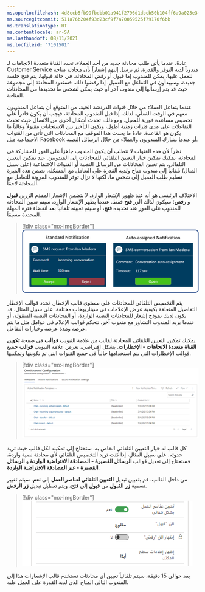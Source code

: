```yaml
---
ms.openlocfilehash: 4d8ccb5fb99fbdbb01a941f2796d1dbcb50b104ff6a9a025e3f77ad32c5a508a
ms.sourcegitcommit: 511a76b204f93d23cf9f7a70059525f79170f6bb
ms.translationtype: HT
ms.contentlocale: ar-SA
ms.lasthandoff: 08/11/2021
ms.locfileid: "7101501"
---
```

عادةً، عندما يأتي طلب محادثة جديد من أحد العملاء، تحدد القناة متعددة الاتجاهات لـ Customer Service مندوباً لديه التوفر والقدرة، ثم ترسل إليهم إشعاراً بأن محادثة متاحة للعمل عليها. يمكن للمندوب إما قبول أو رفض المحادثة. في حالة قبولها، يتم فتح جلسة جديدة، وسيبدأون في التفاعل مع العميل. إذا رفضوا ذلك، فستعود المحادثة إلى مجموعة حيث قد يتم إرسالها إلى مندوب آخر أو حيث يمكن لشخص ما تحديدها من المحادثات المتاحة.

عندما يتفاعل العملاء من خلال قنوات الدردشة الحية، من المتوقع أن يتفاعل المندوبون معهم في الوقت الفعلي.
لذلك، إذا قبل المندوب المحادثة، فيجب أن يكون قادراً على تخصيص مساعدة فورية للعميل. ومع ذلك، تحدث أشكال أخرى من الاتصال حيث تحدث التفاعلات على مدى فترات زمنية أطول، ويكون التأخير بين الاستجابات مقبولاً وغالباً ما يكون هو القاعدة. عادةً ما يحدث هذا الموقف مع المحادثات التي تأتي من القنوات الاجتماعية مثل Facebook أو عندما يشارك المندوبون والعملاء من خلال الرسائل النصية.

نظراً لأن هذه القنوات لا تتطلب أن يكون المندوب جاهزاً على الفور للمشاركة في المحادثة، يمكنك تمكين خيار التعيين التلقائي للمحادثات إلى المندوبين. عند تمكين التعيين التلقائي، يتم تعيين المحادثات من الرسائل النصية أو القنوات الاجتماعية (على سبيل المثال) تلقائياً إلى مندوب متاح ولديه القدرة على التعامل مع المشكلة. تضمن هذه الميزة تسليم طلب العميل إلى شخص ما، لكنها لا تزال توفر للمندوب المرونة للتعامل مع المحادثة لاحقاً.

الاختلاف الرئيسي هو أنه عند ظهور الإشعار الوارد، لا يتضمن الإشعار المقدم الزرين **قبول** و **رفض**؛ سيكون لذلك الزر **فتح** فقط. عندما يظهر الإشعار الوارد، سيتم تعيين المحادثة للمندوب على الفور عند تحديده **فتح**، أو سيتم تعيينه تلقائياً بعد انقضاء فترة المهلة المحددة مسبقاً.

> [!div class="mx-imgBorder"]
> [![عرض لقطة شاشة للإخطار القياسي والإخطار المعين تلقائياً.](../media/standard-assigned.png)](../media/standard-assigned.png#lightbox)

يتم التخصيص التلقائي للمحادثات على مستوى قالب الإخطار. تحدد قوالب الإخطار التفاصيل المتعلقة بكيفية عرض الإعلامات في سيناريوهات مختلفة. على سبيل المثال، قد يكون لديك نموذج إشعار للمحادثات النصية الواردة، أو المحادثات النصية المنقولة، أو عندما يريد المندوب التشاور مع مندوب آخر. تتحكم قوالب الإعلام في عوامل مثل ما يتم عرضه ومدة عرضه وخيارات التفاعل.

يمكنك تمكين التعيين التلقائي للمحادثة لقالب من علامة التبويب **قوالب** في صفحة **تكوين القناة متعددة الاتجاهات - الإخطارات**. بشكل افتراضي، تعرض علامة التبويب **قوالب** جميع قوالب الإخطارات التي يتم استخدامها حالياً في جميع القنوات التي تم تكوينها وتمكينها.

> [!div class="mx-imgBorder"]
> [![لقطة شاشة لعلامة التبويب "قوالب" في صفحة تكوين القناة متعددة الاتجاهات - الإخطارات.](../media/templates.png)](../media/templates.png#lightbox)

كل قالب له خيار التعيين التلقائي الخاص به. ستحتاج إلى تمكينه لكل قالب حيث تريد حدوثه. على سبيل المثال، إذا كنت تريد التخصيص التلقائي لأي محادثة نصية واردة، فستحتاج إلى تعديل قوالب **الرسائل القصيرة - المصادقة الافتراضية الواردة** و **الرسائل القصيرة - غير المصادقة الافتراضية الواردة**.

من داخل القالب، قم بتعيين تبديل **التعيين التلقائي لعناصر العمل** إلى **نعم**. سيتم تغيير تسمية **زر القبول** من **قبول** إلى **فتح**، ويتم تعطيل تبديل **زر الرفض**.

> [!div class="mx-imgBorder"]
> [![لقطة شاشة لتفاصيل إعدادات القوالب.](../media/template-settings.png)](../media/template-settings.png#lightbox)

بعد حوالي 15 دقيقة، سيتم تلقائياً تعيين أي محادثات تستخدم قالب الإشعارات هذا إلى المندوب التالي المتاح الذي لديه القدرة على العمل عليه.

